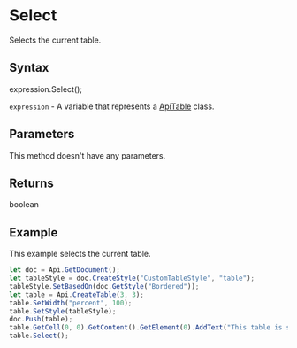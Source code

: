 # Select

Selects the current table.

## Syntax

expression.Select();

`expression` - A variable that represents a [ApiTable](../ApiTable.md) class.

## Parameters

This method doesn't have any parameters.

## Returns

boolean

## Example

This example selects the current table.

```javascript
let doc = Api.GetDocument();
let tableStyle = doc.CreateStyle("CustomTableStyle", "table");
tableStyle.SetBasedOn(doc.GetStyle("Bordered"));
let table = Api.CreateTable(3, 3);
table.SetWidth("percent", 100);
table.SetStyle(tableStyle);
doc.Push(table);
table.GetCell(0, 0).GetContent().GetElement(0).AddText("This table is selected.");
table.Select();
```
